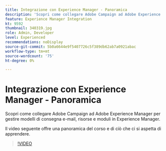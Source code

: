 ```yaml
---
title: Integrazione con Experience Manager - Panoramica
description: 'Scopri come collegare Adobe Campaign ad Adobe Experience Manager per gestire modelli di consegna e-mail, risorse e moduli in Experience Manager. '
feature: Experience Manager Integration
kt: 9592
thumbnail: 340319.jpg
role: Admin, Developer
level: Experienced
recommendations: noDisplay
source-git-commit: 5b0a6644e9f5407726c5f389db62ab7a0921abac
workflow-type: tm+mt
source-wordcount: '75'
ht-degree: 0%

---
```


# Integrazione con Experience Manager - Panoramica

Scopri come collegare Adobe Campaign ad Adobe Experience Manager per gestire modelli di consegna e-mail, risorse e moduli in Experience Manager.

Il video seguente offre una panoramica del corso e di ciò che ci si aspetta di apprendere.

>[!VIDEO](https://video.tv.adobe.com/v/340319?quality=12)
